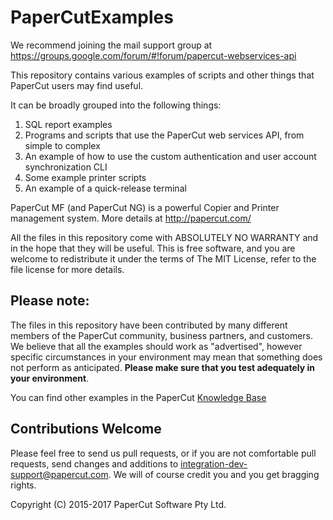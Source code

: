 # PaperCutExamples

We recommend joining the mail support group at
https://groups.google.com/forum/#!forum/papercut-webservices-api

This repository contains various examples of scripts and other things that PaperCut users may find useful.

It can be broadly grouped into the following things:

1. SQL report examples
2. Programs and scripts that use the PaperCut web services API, from simple to complex
3. An example of how to use the custom authentication and user account synchronization CLI
4. Some example printer scripts
5. An example of a quick-release terminal

PaperCut MF (and PaperCut NG) is a powerful Copier and Printer management system. More details at http://papercut.com/

All the files in this repository come with ABSOLUTELY NO WARRANTY and in the hope that they will be useful.
This is free software, and you are welcome to redistribute it under the terms of The MIT License,
refer to the file license for more details.

## Please note:

The files in this repository have been contributed by many different members of the PaperCut
community, business partners, and customers. We believe that all the examples should work as "advertised",
however specific circumstances in your environment may mean that something does not perform as anticipated.
__Please make sure that you test adequately in your environment__.

You can find other examples in the PaperCut [Knowledge Base](https://www.papercut.com/kb/Category/API)

## Contributions Welcome

Please feel free to send us pull requests, or if you are not comfortable pull requests, send changes and
additions to  integration-dev-support@papercut.com. We will of course credit you and you get bragging rights.

Copyright (C) 2015-2017  PaperCut Software Pty Ltd.
